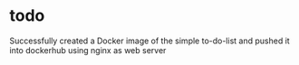 # todo
Successfully created a Docker image of the simple to-do-list and pushed it into dockerhub using nginx as web server

